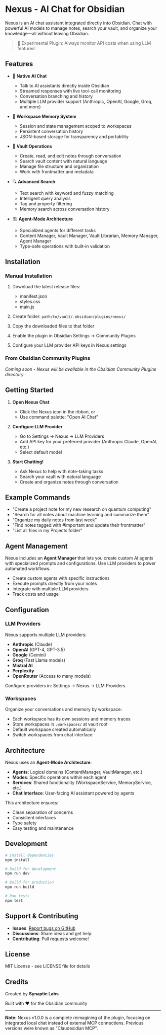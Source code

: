 # Nexus - AI Chat for Obsidian

Nexus is an AI chat assistant integrated directly into Obsidian. Chat with powerful AI models to manage notes, search your vault, and organize your knowledge—all without leaving Obsidian.

> 🧪 Experimental Plugin: Always monitor API costs when using LLM features!

## Features

- 💬 **Native AI Chat**
  - Talk to AI assistants directly inside Obsidian
  - Streamed responses with live tool-call monitoring
  - Conversation branching and history
  - Multiple LLM provider support (Anthropic, OpenAI, Google, Groq, and more)

- 🧠 **Workspace Memory System**
  - Session and state management scoped to workspaces
  - Persistent conversation history
  - JSON-based storage for transparency and portability

- 📝 **Vault Operations**
  - Create, read, and edit notes through conversation
  - Search vault content with natural language
  - Manage file structure and organization
  - Work with frontmatter and metadata

- 🔍 **Advanced Search**
  - Text search with keyword and fuzzy matching
  - Intelligent query analysis
  - Tag and property filtering
  - Memory search across conversation history

- 🏗️ **Agent-Mode Architecture**
  - Specialized agents for different tasks
  - Content Manager, Vault Manager, Vault Librarian, Memory Manager, Agent Manager
  - Type-safe operations with built-in validation

## Installation

### Manual Installation

1. Download the latest release files:
   - manifest.json
   - styles.css
   - main.js

2. Create folder: `path/to/vault/.obsidian/plugins/nexus/`

3. Copy the downloaded files to that folder

4. Enable the plugin in Obsidian Settings → Community Plugins

5. Configure your LLM provider API keys in Nexus settings

### From Obsidian Community Plugins

*Coming soon - Nexus will be available in the Obsidian Community Plugins directory*

## Getting Started

1. **Open Nexus Chat**
   - Click the Nexus icon in the ribbon, or
   - Use command palette: "Open AI Chat"

2. **Configure LLM Provider**
   - Go to Settings → Nexus → LLM Providers
   - Add API key for your preferred provider (Anthropic Claude, OpenAI, etc.)
   - Select default model

3. **Start Chatting!**
   - Ask Nexus to help with note-taking tasks
   - Search your vault with natural language
   - Create and organize notes through conversation

## Example Commands

- "Create a project note for my new research on quantum computing"
- "Search for all notes about machine learning and summarize them"
- "Organize my daily notes from last week"
- "Find notes tagged with #important and update their frontmatter"
- "List all files in my Projects folder"

## Agent Management

Nexus includes an **Agent Manager** that lets you create custom AI agents with specialized prompts and configurations. Use LLM providers to power automated workflows.

- Create custom agents with specific instructions
- Execute prompts directly from your notes
- Integrate with multiple LLM providers
- Track costs and usage

## Configuration

### LLM Providers

Nexus supports multiple LLM providers:

- **Anthropic** (Claude)
- **OpenAI** (GPT-4, GPT-3.5)
- **Google** (Gemini)
- **Groq** (Fast Llama models)
- **Mistral AI**
- **Perplexity**
- **OpenRouter** (Access to many models)

Configure providers in: Settings → Nexus → LLM Providers

### Workspaces

Organize your conversations and memory by workspace:

- Each workspace has its own sessions and memory traces
- Store workspaces in `.workspaces/` at vault root
- Default workspace created automatically
- Switch workspaces from chat interface

## Architecture

Nexus uses an **Agent-Mode Architecture**:

- **Agents**: Logical domains (ContentManager, VaultManager, etc.)
- **Modes**: Specific operations within each agent
- **Services**: Shared functionality (WorkspaceService, MemoryService, etc.)
- **Chat Interface**: User-facing AI assistant powered by agents

This architecture ensures:
- Clean separation of concerns
- Consistent interfaces
- Type safety
- Easy testing and maintenance

## Development

```bash
# Install dependencies
npm install

# Build for development
npm run dev

# Build for production
npm run build

# Run tests
npm test
```

## Support & Contributing

- **Issues**: [Report bugs on GitHub](https://github.com/ProfSynapse/nexus/issues)
- **Discussions**: Share ideas and get help
- **Contributing**: Pull requests welcome!

## License

MIT License - see LICENSE file for details

## Credits

Created by **Synaptic Labs**

Built with ❤️ for the Obsidian community

---

**Note**: Nexus v1.0.0 is a complete reimagining of the plugin, focusing on integrated local chat instead of external MCP connections. Previous versions were known as "Claudesidian MCP".
